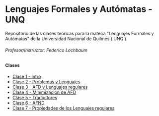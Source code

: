 # Lenguajes Formales y Autómatas - UNQ


Repositorio de las clases teóricas para la materia "Lenguajes Formales y Autómatas" de la Universidad Nacional de Quilmes ( UNQ ).

###### Profesor/Instructor: Federico Lochbaum

#### Clases

- [Clase 1 - Intro](LFA%20T1%20(%20Intro%20)%20-%202023%20-%20S2.pptx)
- [Clase 2 - Problemas y Lenguajes](./LFA%20T2%20(%20Problemas%20y%20Lenguajes%20)%20-%202023%20-%20S2.pptx)
- [Clase 3 - AFD y Lenguajes regulares](./LFA%20T3%20(%20AFD%20y%20L%20regulares%20)%20-%202023%20-%20S2.pptx)
- [Clase 4 - Minimización de AFD](./LFA%20%20T4%20(%20Minimización%20)%20-%202023%20-%20S2.pptx)
- [Clase 5 - Traductores](/LFA%20%20T5%20(%20Traductores%20)%20-%202023%20-%20S2.pptx)
- [Clase 6 - AFND](/LFA%20%20T6%20(%20AFND%20)%20-%202023%20-%20S2.pptx)
- [Clase 7 - Propiedades de los Lenguajes regulares](/LFA%20T7%20(%20Propiedades%20L%20Regulares%20)%20-%202023%20-%20S2.pptx)

